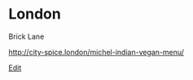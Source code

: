 # London

Brick Lane

http://city-spice.london/michel-indian-vegan-menu/

[Edit](https://github.com/DouglasUrner/UK-Places/blob/master/London.md)
